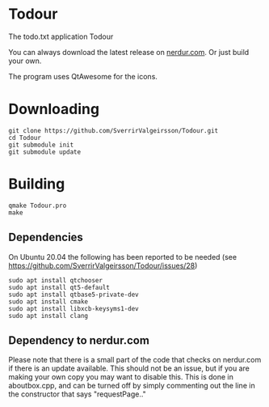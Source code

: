 # Todour
The todo.txt application Todour

You can always download the latest release on [nerdur.com](https://nerdur.com/todour). Or just build your own. 

The program uses QtAwesome for the icons. 

# Downloading
```
git clone https://github.com/SverrirValgeirsson/Todour.git
cd Todour
git submodule init 
git submodule update 
```

# Building
```
qmake Todour.pro
make
```
## Dependencies 
On Ubuntu 20.04 the following has been reported to be needed (see https://github.com/SverrirValgeirsson/Todour/issues/28)
```
sudo apt install qtchooser
sudo apt install qt5-default
sudo apt install qtbase5-private-dev
sudo apt install cmake
sudo apt install libxcb-keysyms1-dev
sudo apt install clang
``` 
 
## Dependency to nerdur.com 
Please note that there is a small part of the code that checks on nerdur.com if there is an update available. This should not be an issue, 
but if you are making your own copy you may want to disable this. 
This is done in aboutbox.cpp, and can be turned off by simply commenting out the line in the constructor that says "requestPage.."

